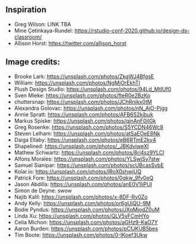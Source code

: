 
## Inspiration

- Greg Wilson: LINK TBA
- Mine Çetinkaya-Rundel: https://rstudio-conf-2020.github.io/design-ds-classroom/
- Allison Horst: https://twitter.com/allison_horst

## Image credits:

- Brooke Lark: https://unsplash.com/photos/ZkgWJ4BfgsE
- William: https://unsplash.com/photos/NgMjOrEkhTI
- Plush Design Studio: https://unsplash.com/photos/94Ld_MtIUf0
- Sven Mieke: https://unsplash.com/photos/fteR0e2BzKo
- chuttersnap: https://unsplash.com/photos/JChRnikx0tM
- Alexandra Golovac: https://unsplash.com/photos/nN_AjO-Pjgg
- Annie Spratt: https://unsplash.com/photos/AFB6S2kibuk
- Markus Spiske: https://unsplash.com/photos/qjnAnF0jIGk
- Greg Rosenke: https://unsplash.com/photos/S5YCDN46Wc8
- Steven Lelham: https://unsplash.com/photos/atSaEOeE8Nk
- Daiga Ellaby: https://unsplash.com/photos/eB6RTmE2ky4
- Shapelined: https://unsplash.com/photos/_JBKdviweXI
- Mathew Schwartz: https://unsplash.com/photos/8rj4sz9YLCI
- Alfons Morales: https://unsplash.com/photos/YLSwjSy7stw
- Samuel Sianipar: https://unsplash.com/photos/scUBcasSvbE
- Kolar.io: https://unsplash.com/photos/lRoX0shwjUQ
- Patrick Fore: https://unsplash.com/photos/0gkw_9fy0eQ
- Jason Abdilla: https://unsplash.com/photos/anE0V1ljPUI
- Simon de Deyne: swow
- Najib Kalil: https://unsplash.com/photos/x-8DF-Ry0Zo
- Andy Kelly: https://unsplash.com/photos/or6gUjQU-9M
- Bodie Pyndus: https://unsplash.com/photos/JXqMjodZ0uM
- Linda Xu: https://unsplash.com/photos/QLV5vFCmHYo
- Celia Michon: https://unsplash.com/photos/aGHz9-KaO7Y
- Aaron Burden: https://unsplash.com/photos/pCfJKUB5bes
- Tim Boote: https://unsplash.com/photos/0-IKoef3Ukw

